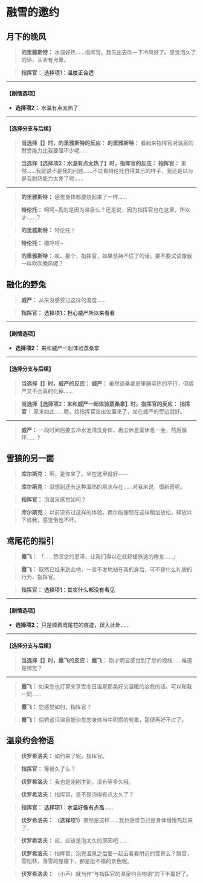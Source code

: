 # 融雪的邀约

## 月下的晚风

> **的里雅斯特：**
> 水温好热……指挥官，我先出去吹一下冷风好了。感觉泡久了的话，头会有点晕。

> **指挥官：**
> <span style="color:black;">选择项1：温度正合适</span>

---
#### **【剧情选项】**
*   **选择项2：** 水温有点太热了

---
#### **【选择分支与后续】**
> **当选择【】时，的里雅斯特的反应：**
> **的里雅斯特：** 看起来指挥官对温泉的耐受能力比我要强不少呢……

> **当选择【选择项2：水温有点太热了】时，指挥官的反应：**
> **指挥官：** 果然……我就说不是我的问题……不过看特伦托自得其乐的样子，我还是以为是我耐热能力太差了呢……

---

> **的里雅斯特：**
> 感觉身体都要烧起来了一样……

> **特伦托：**
> 呵呵~真的是因为温泉么？还是说，因为指挥官也在这里，所以才……？

> **的里雅斯特：**
> 特伦托！

> **特伦托：**
> 嗯哼哼~

> **的里雅斯特：**
> 咳、那个，指挥官，如果坚持不住了的话，要不要试试像我一样吹吹晚风呢？

## 融化的野兔

> **威严：**
> 从来没感受过这样的温度……

> **指挥官：**
> <span style="color:black;">选择项1：担心威严所以来看看</span>

---
#### **【剧情选项】**
*   **选择项2：** 来和威严一起体验蒸桑拿

---
#### **【选择分支与后续】**
> **当选择【】时，威严的反应：**
> **威严：** 虽然说桑拿房里确实热的不行，但威严又不会真的化掉……

> **当选择【选择项2：来和威严一起体验蒸桑拿】时，指挥官的反应：**
> **指挥官：** 原来如此……嗯，给指挥官空出位置来了，坐在威严的旁边就好。

---

> **威严：**
> 一段时间后要去冷水池清洗身体，再去休息室休息一会，然后循环……？

## 雪狼的另一面

> **库尔斯克：**
> 啊，是你来了。坐在这里就好——

> **库尔斯克：**
> 没想到还有这种温热的泉水存在……对我来说，很新奇呢。

> **指挥官：**
> 泡温泉感觉如何？

> **库尔斯克：**
> 以前没有过这样的体验。偶尔能像现在这样稍加放松，释放以下自我，感觉倒也不坏。

## 鸢尾花的指引

> **霞飞：**
> 「……赞叹您的恩泽，让我们得以在此舒缓旅途的倦怠……」

> **霞飞：**
> 既然已经来到此地，一言不发地站在我的身后，可不是什么礼貌的行为，指挥官。

> **指挥官：**
> <span style="color:black;">选择项1：其实什么都没有看见</span>

---
#### **【剧情选项】**
*   **选择项2：** 只是顺着鸢尾花的痕迹，误入此处……

---
#### **【选择分支与后续】**
> **当选择【】时，霞飞的反应：**
> **霞飞：** 刚才明显感觉到了您的视线……难道是错觉？

---

> **霞飞：**
> 如果您也打算来享受冬日温泉那美好又温暖的治愈的话，可以和我一同……

> **霞飞：**
> 您感觉如何，指挥官？

> **霞飞：**
> 倘若这汪温泉能治愈您身体当中积攒的劳累，那便再好不过了。

## 温泉约会物语

> **伏罗希洛夫：**
> 如约来了呢，指挥官。

> **指挥官：**
> 等很久了么？

> **伏罗希洛夫：**
> 我也是刚刚才到，没有等多久哦。

> **伏罗希洛夫：**
> 指挥官，是不是泡得有点太久了？

> **指挥官：**
> <span style="color:black;">选择项1：水温好像有点高……</span>

> **伏罗希洛夫：**
> <span style="color:black;">（选择项1）</span>果然是这样……我也感觉自己是身体慢慢热起来了。

> **伏罗希洛夫：**
> 应、应该是泡太久的原因吧……

> **伏罗希洛夫：**
> 指挥官，泡完温泉之后要一起去看看附近的雪景么？飘雪，雪松林，落雪的屋檐下，都是挺不错的景色呢。

> **伏罗希洛夫：**
> （小声）就当作“与指挥官的温泉约会物语”的下半篇好了。

